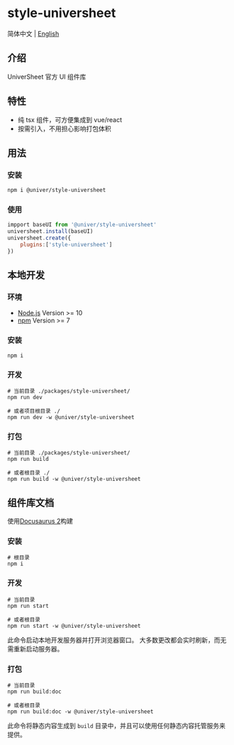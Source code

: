 # style-universheet

简体中文 | [English](./README.md)

## 介绍

UniverSheet 官方 UI 组件库

## 特性

-   纯 tsx 组件，可方便集成到 vue/react
-   按需引入，不用担心影响打包体积

## 用法

### 安装

```bash
npm i @univer/style-universheet
```

### 使用

```js
impport baseUI from '@univer/style-universheet'
universheet.install(baseUI)
universheet.create({
    plugins:['style-universheet']
})
```

## 本地开发

### 环境

-   [Node.js](https://nodejs.org/en/) Version >= 10
-   [npm](https://www.npmjs.com/) Version >= 7

### 安装

```
npm i
```

### 开发

```
# 当前目录 ./packages/style-universheet/
npm run dev

# 或者项目根目录 ./
npm run dev -w @univer/style-universheet
```

### 打包

```
# 当前目录 ./packages/style-universheet/
npm run build

# 或者根目录 ./
npm run build -w @univer/style-universheet
```

## 组件库文档

使用[Docusaurus 2](https://docusaurus.io/)构建

### 安装

```console
# 根目录
npm i
```

### 开发

```console
# 当前目录
npm run start

# 或者根目录
npm run start -w @univer/style-universheet
```

此命令启动本地开发服务器并打开浏览器窗口。 大多数更改都会实时刷新，而无需重新启动服务器。

### 打包

```console
# 当前目录
npm run build:doc

# 或者根目录
npm run build:doc -w @univer/style-universheet
```

此命令将静态内容生成到 `build` 目录中，并且可以使用任何静态内容托管服务来提供。
